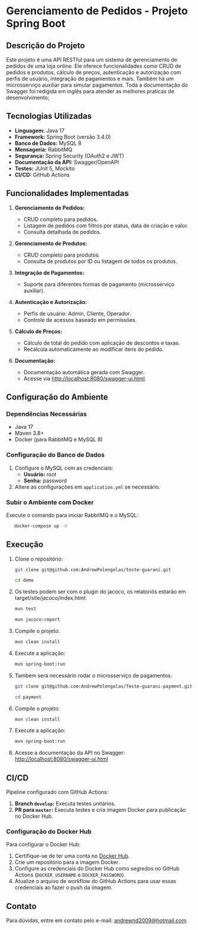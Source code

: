 
# Gerenciamento de Pedidos - Projeto Spring Boot

## Descrição do Projeto

Este projeto é uma API RESTful para um sistema de gerenciamento de pedidos de uma loja online. Ele oferece funcionalidades como CRUD de pedidos e produtos, cálculo de preços, autenticação e autorização com perfis de usuário, integração de pagamentos e mais. Também há um microsserviço auxiliar para simular pagamentos. Toda a documentação do Swagger foi redigida em inglês para atender as melhores praticas de desenvolvimento;

## Tecnologias Utilizadas

- **Linguagem:** Java 17
- **Framework:** Spring Boot (versão 3.4.0)
- **Banco de Dados:** MySQL 8 
- **Mensageria:** RabbitMQ
- **Segurança:** Spring Security (OAuth2 e JWT)
- **Documentação da API:** Swagger/OpenAPI
- **Testes:** JUnit 5, Mockito
- **CI/CD:** GitHub Actions

## Funcionalidades Implementadas

1. **Gerenciamento de Pedidos:**
   - CRUD completo para pedidos.
   - Listagem de pedidos com filtros por status, data de criação e valor.
   - Consulta detalhada de pedidos.

2. **Gerenciamento de Produtos:**
   - CRUD completo para produtos.
   - Consulta de produtos por ID ou listagem de todos os produtos.

3. **Integração de Pagamentos:**
   - Suporte para diferentes formas de pagamento (microsserviço auxiliar).

4. **Autenticação e Autorização:**
   - Perfis de usuário: Admin, Cliente, Operador.
   - Controle de acessos baseado em permissões.

5. **Cálculo de Preços:**
   - Cálculo de total do pedido com aplicação de descontos e taxas.
   - Recalcula automaticamente ao modificar itens do pedido.

6. **Documentação:**
   - Documentação automática gerada com Swagger.  
   - Acesse via [http://localhost:8080/swagger-ui.html](http://localhost:8080/swagger-ui.html).

## Configuração do Ambiente

### Dependências Necessárias

- Java 17
- Maven 3.8+
- Docker (para RabbitMQ e MySQL 8)

### Configuração do Banco de Dados

1. Configure o MySQL com as credenciais:
   - **Usuário:** root
   - **Senha:** password
2. Altere as configurações em `application.yml` se necessário.

### Subir o Ambiente com Docker

Execute o comando para iniciar RabbitMQ e o MySQL:

   ```bash
      docker-compose up -d
   ```

## Execução

1. Clone o repositório:
   ```bash
   git clone git@github.com:AndrewPolengolas/teste-guarani.git
   
   cd demo
   ```
2. Os testes podem ser com o plugin do jacoco, os relatoriós estarão em target/site/jacoco/index.html:

   ```bash
   mvn test
   
   mvn jacoco:report
   ```
3. Compile o projeto:
   ```bash
   mvn clean install
   ```
4. Execute a aplicação:
   ```bash
   mvn spring-boot:run
   ```
5. Também será necessário rodar o microsserviço de pagamentos:
   ```bash
   git clone git@github.com:AndrewPolengolas/Teste-guarani-payment.git
   
   cd payment
   ```
6. Compile o projeto:
   ```bash
   mvn clean install
   ```
7. Execute a aplicação:
   ```bash
   mvn spring-boot:run
   ```
8. Acesse a documentação da API no Swagger:
   [http://localhost:8080/swagger-ui.html](http://localhost:8080/swagger-ui.html)

## CI/CD

Pipeline configurado com GitHub Actions:

1. **Branch `develop`:** Executa testes unitários.
2. **PR para `master`:** Executa testes e cria imagem Docker para publicação no Docker Hub.

### Configuração do Docker Hub

Para configurar o Docker Hub:

1. Certifique-se de ter uma conta no [Docker Hub](https://hub.docker.com/).
2. Crie um repositório para a imagem Docker.
3. Configure as credenciais do Docker Hub como segredos no GitHub Actions (`DOCKER_USERNAME` e `DOCKER_PASSWORD`).
4. Atualize o arquivo de workflow do GitHub Actions para usar essas credenciais ao fazer o push da imagem.

## Contato

Para dúvidas, entre em contato pelo e-mail: [andrewnd2009@hotmail.com](mailto:andrewnd2009@hotmail.com).

